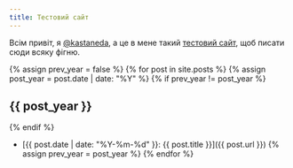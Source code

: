 ```yaml
---
title: Тестовий сайт
---
```


Всім привіт, я [@kastaneda][1], а це в мене такий [тестовий сайт][2], щоб писати сюди всяку фігню.

{% assign prev_year = false %}
{% for post in site.posts %}
{% assign post_year = post.date | date: "%Y" %}
{% if prev_year != post_year %}

## {{ post_year }}

{% endif %}
- [{{ post.date | date: "%Y-%m-%d" }}: {{ post.title }}]({{ post.url }})
{% assign prev_year = post_year %}
{% endfor %}

[1]: https://twitter.com/kastaneda
[2]: /2021/07/02/why-test.html
